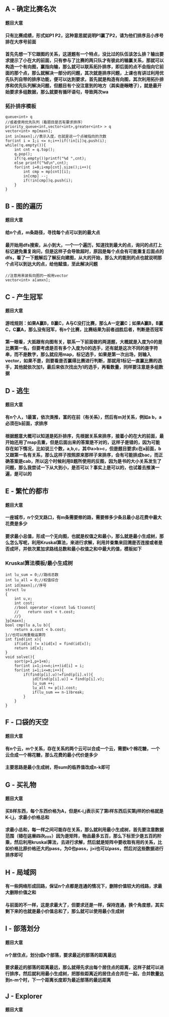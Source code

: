 ## A - 确定比赛名次

#### 题目大意

#### 只有比赛成绩，形式如P1 P2，这种意思就说明P1赢了P2，请为他们排序且小序号排在大序号前面

#### 首先先想一下它跟图的关系，这道题有一个特点，没比过的队伍该怎么排？输出要求提示了小在大的前面，只有参与了比赛的两只队才有彼此的输赢关系，那就可以构造一个有向图，赢指向输，那么就可以联系拓扑排序，即后面的点不会指向它前面的那个点，那么就解决一部分的问题，其次就是排序问题，上课也有讲过利用优先队列自带的排序功能，便可以达到要求，首先就是构造有向图，其次利用拓扑排序和优先队列解决问题，但题目有个没注意到的地方（~~其实是眼瞎了~~），就是最开始要求多组数据，那么就要有循环语句，导致两次wa


### 拓扑排序模板
```
queue<int> q
//或者使用优先队列（看题目是否有要求排序）priority_queue<int,vector<int>,greater<int> > q
vector<int> mp[maxn];
int in[maxn];//表示入度，也就是说一个点被指向的次数
for(int i = 1;i <= n;i++)if(!in[i])q.push(i);
while(!q.empty()){
    int cnt = q.top();
    q.pop();
    if(!q.empty())printf("%d ",cnt);
    else printf("%d\n",cnt);
    for(int i=0;i<mp[cnt].size();i++){
        int cmp = mp[cnt][i];
        in[cmp] --;
        if(!in[cmp])q.push(i);
    }
}
```


## B - 图的遍历

#### 题目大意

#### 给n个点，m条路径，寻找每个点可以到的最大点

#### 最开始用dfs搜索，从小到大，一个一个遍历，知道找到最大的点，询问的点打上标记避免重复询问，但是这样子会导致超时，原因是每个点会有可能重复后面点的dfs，看了一下题解后了解反向建图，从大的开始，那么大的能到的点也就说明那个点可以到达大的点，给他赋值，至此解决问题
```
//注意用来装有向图的一般用vector
vector<int> a[amxn];
```


## C - 产生冠军

#### 题目大意

#### 游戏规则：如果A赢B，B赢C，A与C没打比赛，那么A一定赢C；如果A赢B，B赢C，C赢A，那么没有冠军，有n个比赛，比赛结果为前者战胜后者，判断是否冠军

#### 第一眼看，大抵跟有向图有关，联系一下前面做的两道题，大概就是入度为0的是比赛第一名，但要考虑是否有多个入度为0的选手，还有就是这次不同的是字符串，而不是数字，那么就应用map，标记选手，如果是第一次出场，则输入vector，如果不是，则要看是否赢得比赛进行判断，那就用1标记一直赢比赛的选手，其他就依次加1，最后来依次找出为1的选手，再看数量，同样要注意是多组数据


## D - 逃生

#### 题目大意

#### 有n个人，1最富，依次类推，富的在前（~~有关系~~），然后有m对关系，例如a b，a必须在b前面，求排序

#### 根据题意大概可以知道是拓扑排序，先根据关系来排序，接着小的在大的前面，最开始还用了map去重，但是后面出来的答案是不对的，这样子是错的，因为可能存在如下情况，比如说三个数，a,b,c，其中a>b>c，但是题目要求c在a前面，b又跟第一名有关系，那么这样子按照原来那样子来排序，会有可能排成bac，而正确答案是cab，所以这个时候利用B题所使用的反图，因为是书的大小关系发生了问题，那么我尝试一下从大到小，是否可以？事实上是可以的，也试着去推演一遍，是可以的


## E - 繁忙的都市

#### 题目大意

#### 一座城市，n个交叉路口，有m条需要修的路，需要修多少条且最小总花费中最大花费是多少

#### 要求最小总值，形成一个无向图，也就是权值之和最小，那么就是最小生成树，那么怎么写呢，利用Kruskal算法，来进行求解，利用并查集来回溯是否连接或者是否成环，并依次累加求路线总数和最小权值之和中最大的值，模板如下

### Kruskal算法模板/最小生成树
```
int lu_sum = 0;//路线总数
int lu_all = 0;//权值综合
int id[maxn];//序号
struct lu
{
    int u,v;
    int cost;
    //bool operator <(const lu& t)const{
    //    return cost < t.cost;
    //}
}p[maxn];
bool cmp(lu a,lu b){
    return a.cost < b.cost;
}//也可以用重载运算符
int find(int x){
    if(id[x] != x)id[x] = find(id[x]);
    return id[x];
}
void solve(){
    sort(p+1,p+1+m);
    for(int i=1;i<=n;i++)id[i] = i;
    for(int i=1;i<=m;i++){
        if(find(p[i].u)!=find(p[i].v)){
            id[find(p[i].u)] = find(p[i].v);
            lu_sum ++;
            lu_all += p[i].cost;
            if(lu_sum == n-1)break;
        }
    }
}
```


## F - 口袋的天空

#### 题目大意

#### 有n个云，m个关系，存在关系的两个云可以合成一个云，需要k个棉花糖，一个云合成一个棉花糖，那么花费的最小代价是多少

#### 主要思路是最小生成树，将sum的临界值改成n-k即可


## G - 买礼物

#### 题目大意

#### 买B样东西，每个东西价格为A，但是K-i,j表示买了第i样东西后买第j样的价格就是K-i,j，求最小价格总和

#### 求最小总和，每一样之间可能存在关系，那么就利用最小生成树，首先要注意数据范围（~~错在这里四次。。。~~）因为是矩阵，物品最多五百，那么下标至少是五百的阶乘，然后利用kruskal算法，去进行求解，然后就是矩阵中要收取有用的关系，比如价格比原价格还大的pass，为0也pass，j>i也可以pass，然后对这些数据进行排序即可


## H - 局域网

#### 有一些网络形成回路，保证n个点都是连通的情况下，删除价值较大的线路，求最大删除价值之和

#### 与前面的不一样，这是求最大了，但要求还是一样，保持连通，换个角度想，其实剩下来的也就是最小价值总和了，那么就可以使用最小生成树


## I - 部落划分

#### 题目大意

#### n个居住点，划分成k个部落，要求最近的部落的距离最远

#### 要求最近的部落的距离最远，那么就得先求出每个居住点的距离，这样子就可以进行排序，然后就利用最小生成树，把那些距离近的居住点合并在一起，合并数量达到n-m个时，下一个距离长度即为最近部落的最远距离


## J - Explorer

#### 题目大意

#### 